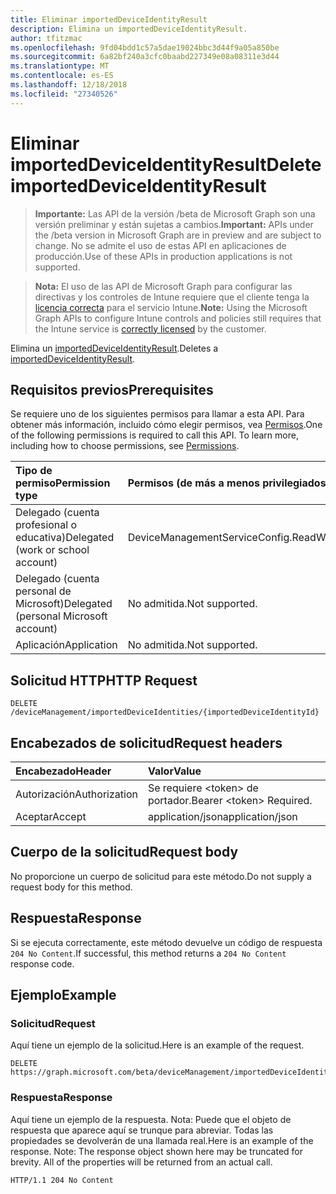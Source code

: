 ```yaml
---
title: Eliminar importedDeviceIdentityResult
description: Elimina un importedDeviceIdentityResult.
author: tfitzmac
ms.openlocfilehash: 9fd04bdd1c57a5dae19024bbc3d44f9a05a850be
ms.sourcegitcommit: 6a82bf240a3cfc0baabd227349e08a08311e3d44
ms.translationtype: MT
ms.contentlocale: es-ES
ms.lasthandoff: 12/18/2018
ms.locfileid: "27340526"
---
```

# <a name="delete-importeddeviceidentityresult"></a><span data-ttu-id="64e1e-103">Eliminar importedDeviceIdentityResult</span><span class="sxs-lookup"><span data-stu-id="64e1e-103">Delete importedDeviceIdentityResult</span></span>

> <span data-ttu-id="64e1e-104">**Importante:** Las API de la versión /beta de Microsoft Graph son una versión preliminar y están sujetas a cambios.</span><span class="sxs-lookup"><span data-stu-id="64e1e-104">**Important:** APIs under the /beta version in Microsoft Graph are in preview and are subject to change.</span></span> <span data-ttu-id="64e1e-105">No se admite el uso de estas API en aplicaciones de producción.</span><span class="sxs-lookup"><span data-stu-id="64e1e-105">Use of these APIs in production applications is not supported.</span></span>

> <span data-ttu-id="64e1e-106">**Nota:** El uso de las API de Microsoft Graph para configurar las directivas y los controles de Intune requiere que el cliente tenga la [licencia correcta](https://go.microsoft.com/fwlink/?linkid=839381) para el servicio Intune.</span><span class="sxs-lookup"><span data-stu-id="64e1e-106">**Note:** Using the Microsoft Graph APIs to configure Intune controls and policies still requires that the Intune service is [correctly licensed](https://go.microsoft.com/fwlink/?linkid=839381) by the customer.</span></span>

<span data-ttu-id="64e1e-107">Elimina un [importedDeviceIdentityResult](../resources/intune-enrollment-importeddeviceidentityresult.md).</span><span class="sxs-lookup"><span data-stu-id="64e1e-107">Deletes a [importedDeviceIdentityResult](../resources/intune-enrollment-importeddeviceidentityresult.md).</span></span>
## <a name="prerequisites"></a><span data-ttu-id="64e1e-108">Requisitos previos</span><span class="sxs-lookup"><span data-stu-id="64e1e-108">Prerequisites</span></span>
<span data-ttu-id="64e1e-p102">Se requiere uno de los siguientes permisos para llamar a esta API. Para obtener más información, incluido cómo elegir permisos, vea [Permisos](/graph/permissions-reference).</span><span class="sxs-lookup"><span data-stu-id="64e1e-p102">One of the following permissions is required to call this API. To learn more, including how to choose permissions, see [Permissions](/graph/permissions-reference).</span></span>

|<span data-ttu-id="64e1e-111">Tipo de permiso</span><span class="sxs-lookup"><span data-stu-id="64e1e-111">Permission type</span></span>|<span data-ttu-id="64e1e-112">Permisos (de más a menos privilegiados)</span><span class="sxs-lookup"><span data-stu-id="64e1e-112">Permissions (from most to least privileged)</span></span>|
|:---|:---|
|<span data-ttu-id="64e1e-113">Delegado (cuenta profesional o educativa)</span><span class="sxs-lookup"><span data-stu-id="64e1e-113">Delegated (work or school account)</span></span>|<span data-ttu-id="64e1e-114">DeviceManagementServiceConfig.ReadWrite.All</span><span class="sxs-lookup"><span data-stu-id="64e1e-114">DeviceManagementServiceConfig.ReadWrite.All</span></span>|
|<span data-ttu-id="64e1e-115">Delegado (cuenta personal de Microsoft)</span><span class="sxs-lookup"><span data-stu-id="64e1e-115">Delegated (personal Microsoft account)</span></span>|<span data-ttu-id="64e1e-116">No admitida.</span><span class="sxs-lookup"><span data-stu-id="64e1e-116">Not supported.</span></span>|
|<span data-ttu-id="64e1e-117">Aplicación</span><span class="sxs-lookup"><span data-stu-id="64e1e-117">Application</span></span>|<span data-ttu-id="64e1e-118">No admitida.</span><span class="sxs-lookup"><span data-stu-id="64e1e-118">Not supported.</span></span>|

## <a name="http-request"></a><span data-ttu-id="64e1e-119">Solicitud HTTP</span><span class="sxs-lookup"><span data-stu-id="64e1e-119">HTTP Request</span></span>
<!-- {
  "blockType": "ignored"
}
-->
``` http
DELETE /deviceManagement/importedDeviceIdentities/{importedDeviceIdentityId}
```

## <a name="request-headers"></a><span data-ttu-id="64e1e-120">Encabezados de solicitud</span><span class="sxs-lookup"><span data-stu-id="64e1e-120">Request headers</span></span>
|<span data-ttu-id="64e1e-121">Encabezado</span><span class="sxs-lookup"><span data-stu-id="64e1e-121">Header</span></span>|<span data-ttu-id="64e1e-122">Valor</span><span class="sxs-lookup"><span data-stu-id="64e1e-122">Value</span></span>|
|:---|:---|
|<span data-ttu-id="64e1e-123">Autorización</span><span class="sxs-lookup"><span data-stu-id="64e1e-123">Authorization</span></span>|<span data-ttu-id="64e1e-124">Se requiere &lt;token&gt; de portador.</span><span class="sxs-lookup"><span data-stu-id="64e1e-124">Bearer &lt;token&gt; Required.</span></span>|
|<span data-ttu-id="64e1e-125">Aceptar</span><span class="sxs-lookup"><span data-stu-id="64e1e-125">Accept</span></span>|<span data-ttu-id="64e1e-126">application/json</span><span class="sxs-lookup"><span data-stu-id="64e1e-126">application/json</span></span>|

## <a name="request-body"></a><span data-ttu-id="64e1e-127">Cuerpo de la solicitud</span><span class="sxs-lookup"><span data-stu-id="64e1e-127">Request body</span></span>
<span data-ttu-id="64e1e-128">No proporcione un cuerpo de solicitud para este método.</span><span class="sxs-lookup"><span data-stu-id="64e1e-128">Do not supply a request body for this method.</span></span>

## <a name="response"></a><span data-ttu-id="64e1e-129">Respuesta</span><span class="sxs-lookup"><span data-stu-id="64e1e-129">Response</span></span>
<span data-ttu-id="64e1e-130">Si se ejecuta correctamente, este método devuelve un código de respuesta `204 No Content`.</span><span class="sxs-lookup"><span data-stu-id="64e1e-130">If successful, this method returns a `204 No Content` response code.</span></span>

## <a name="example"></a><span data-ttu-id="64e1e-131">Ejemplo</span><span class="sxs-lookup"><span data-stu-id="64e1e-131">Example</span></span>
### <a name="request"></a><span data-ttu-id="64e1e-132">Solicitud</span><span class="sxs-lookup"><span data-stu-id="64e1e-132">Request</span></span>
<span data-ttu-id="64e1e-133">Aquí tiene un ejemplo de la solicitud.</span><span class="sxs-lookup"><span data-stu-id="64e1e-133">Here is an example of the request.</span></span>
``` http
DELETE https://graph.microsoft.com/beta/deviceManagement/importedDeviceIdentities/{importedDeviceIdentityId}
```

### <a name="response"></a><span data-ttu-id="64e1e-134">Respuesta</span><span class="sxs-lookup"><span data-stu-id="64e1e-134">Response</span></span>
<span data-ttu-id="64e1e-p103">Aquí tiene un ejemplo de la respuesta. Nota: Puede que el objeto de respuesta que aparece aquí se trunque para abreviar. Todas las propiedades se devolverán de una llamada real.</span><span class="sxs-lookup"><span data-stu-id="64e1e-p103">Here is an example of the response. Note: The response object shown here may be truncated for brevity. All of the properties will be returned from an actual call.</span></span>
``` http
HTTP/1.1 204 No Content
```





